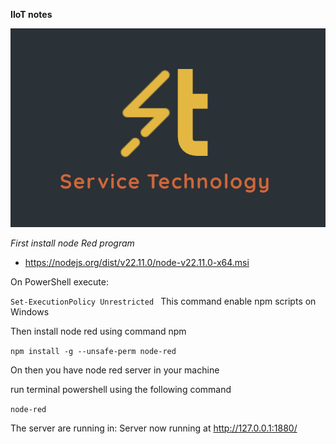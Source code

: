 **IIoT notes**

![alt text](<Screenshot%202024-11-10%20164531.png>)

*First install node Red program* 

- https://nodejs.org/dist/v22.11.0/node-v22.11.0-x64.msi

On PowerShell execute: 

`Set-ExecutionPolicy Unrestricted `
This command enable npm scripts on Windows

Then install node red using command npm 
 
 ` npm install -g --unsafe-perm node-red `

On then you have node red server in your machine

run terminal powershell using the following command

`node-red`

The server are running in:  Server now running at http://127.0.0.1:1880/







